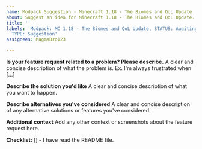 ```yaml
---
name: Modpack Suggestion - Minecraft 1.18 - The Biomes and QoL Update
about: Suggest an idea for Minecraft 1.18 - The Biomes and QoL Update.
title: ''
labels: 'Modpack: MC 1.18 - The Biomes and QoL Update, STATUS: Awaiting Response,
  TYPE: Suggestion'
assignees: MagmaBro123

---
```


**Is your feature request related to a problem? Please describe.**
A clear and concise description of what the problem is. Ex. I'm always frustrated when [...]

**Describe the solution you'd like**
A clear and concise description of what you want to happen.

**Describe alternatives you've considered**
A clear and concise description of any alternative solutions or features you've considered.

**Additional context**
Add any other context or screenshots about the feature request here.

**Checklist:**
[] - I have read the README file.
